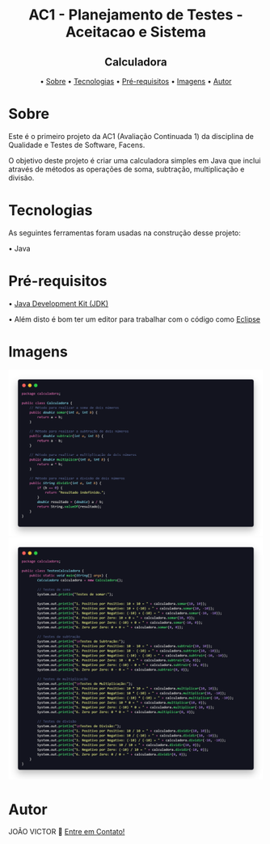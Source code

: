 <h1 align="center">AC1 - Planejamento de Testes - Aceitacao e Sistema</h1>
<h2 align="center">Calculadora</h2>

<p align="center">
  • <a href="#sobre">Sobre</a> •
  <a href="#tecnologias">Tecnologias</a> •
  <a href="#pré-requisitos">Pré-requisitos</a> •
  <a href="#imagens">Imagens</a> •
  <a href="#autor">Autor</a>
</p>

# Sobre
<p>Este é o primeiro projeto da AC1 (Avaliação Continuada 1) da disciplina de Qualidade e Testes de Software, Facens.</p>
<p>O objetivo deste projeto é criar uma calculadora simples em Java que inclui através de métodos as operações de soma, subtração, multiplicação e divisão.</p>

# Tecnologias

<p> As seguintes ferramentas foram usadas na construção desse projeto:</p>
<p>• Java</p>

# Pré-requisitos
<p>• <a href="https://www.oracle.com/java/technologies/javase-downloads.html">Java Development Kit (JDK)</a></p>
<p>• Além disto é bom ter um editor para trabalhar com o código como <a href="https://www.eclipse.org/downloads/">Eclipse </a></p>

# Imagens

![Classe Calculadora](imgs/classCalculadora.png)
![Classe TestesCalculadora](imgs/classTestesCalculadora.png)


# Autor
<p> JOÃO VICTOR 👋 <a href="https://www.linkedin.com/in/ojoaovictor/"> Entre em Contato!</a> </p>
